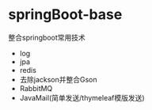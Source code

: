 # springBoot-base
整合springboot常用技术
+ log
+ jpa
+ redis
+ 去除jackson并整合Gson
+ RabbitMQ
+ JavaMail(简单发送/thymeleaf模版发送)